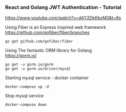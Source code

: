 ### React and Golang JWT Authentication - Tutorial

https://www.youtube.com/watch?v=d4Y2DkKbxM0&t=8s

Using Fiber is an Express inspired web framework \
https://github.com/gofiber/fiber/branches

```
go get github.com/gofiber/fiber
```

Using The fantastic ORM library for Golang \
https://gorm.io/

```
go get -u gorm.io/gorm
go get -u gorm.io/driver/mysql
```

Starting mysql service - docker container

`docker-compose up -d`

Stop mysql service

`docker-compose down`
